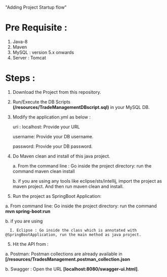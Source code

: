 "Adding Project Startup flow" 

Pre Requisite :
================
1. Java-8
2. Maven
3. MySQL : version 5.x onwards
4. Server : Tomcat



Steps : 
===========

1. Download the Project from this repository.

2. Run/Execute the DB Scripts **(/resources/TradeManagementDBscript.sql)** in your MySQL DB.

3. Modify the application.yml as below : 

     uri : localhost: Provide your URL

     username: Provide your DB username.

     password: Provide your DB password.

3. Do Maven clean and install of this java project.

    a. From the command line : Go inside the project directory:  run the command maven clean install

    b. if you are using any tools like eclipse/sts/intellij, import the project as maven project. And then run maven clean and install.

4. Run the project as SpringBoot Application: 

  a. From command line: Go inside the project directory:  run the command **mvn spring-boot:run**

  b. if you are using

      I. Eclipse : Go inside the class which is annotated with @SpringBootApplication, run the main method as java project.


5. Hit the API from  :

 a. Postman: Postman collections are already available in **[/resources/TradesManagement.postman_collection.json**

 b. Swagger : Open the URL **[localhost:8080/swagger-ui.html]**.



